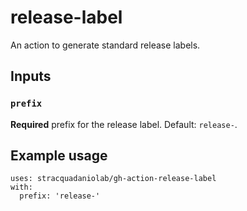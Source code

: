# release-label

An action to generate standard release labels.

## Inputs

### `prefix`

**Required** prefix for the release label. Default: `release-`.

## Example usage

``` 
uses: stracquadaniolab/gh-action-release-label
with:
  prefix: 'release-'
```
